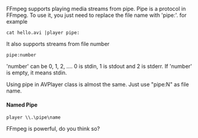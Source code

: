 FFmpeg supports playing media streams from pipe. Pipe is a protocol in FFmpeg. To use it, you just need to replace the file name with 'pipe:'. for example

    cat hello.avi |player pipe:

It also supports streams from file number

    pipe:number

'number' can be 0, 1, 2, .... 0 is stdin, 1 is stdout and 2 is stderr. If 'number' is empty, it means stdin.

Using pipe in AVPlayer class is almost the same. Just use "pipe:N" as file name.

#### Named Pipe

    player \\.\pipe\name


FFmpeg is powerful, do you think so?